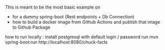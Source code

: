 This is meant to be the most basic example on
- for a dummy spring-boot (Rest endpoints + Db Connection)
- how to build a docker image from Github Actions and publish that image to Github Package

how to run locally : 
install postgresql with default login / password
run mvn spring-boot:run
http://localhost:8080/chuck-facts